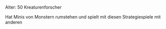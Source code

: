Alter: 50
Kreaturenforscher

Hat Minis von Monstern rumstehen und spielt mit diesen Strategiespiele mit anderen